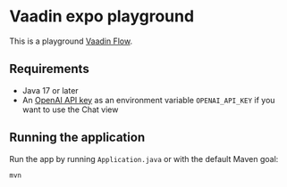 # Vaadin expo playground

This is a playground [Vaadin Flow](https://vaadin.com).

## Requirements
- Java 17 or later
- An [OpenAI API key](https://platform.openai.com/account/api-keys) as an environment variable `OPENAI_API_KEY` if you want to use the Chat view

## Running the application
Run the app by running `Application.java` or with the default Maven goal:

```
mvn
```


